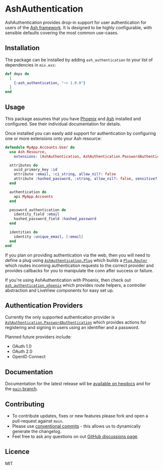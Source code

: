 # AshAuthentication

AshAuthentication provides drop-in support for user authentication for users of
the [Ash framework](https://ash-hq.org).  It is designed to be highly
configurable, with sensible defaults covering the most common use-cases.

## Installation

The package can be installed by adding `ash_authentication` to your list of
dependencies in `mix.exs`:

```elixir
def deps do
  [
    {:ash_authentication, "~> 1.0.0"}
  ]
end
```

## Usage

This package assumes that you have [Phoenix](https://phoenixframework.org/) and
[Ash](https://ash-hq.org/) installed and configured.  See their individual
documentation for details.

Once installed you can easily add support for authentication by configuring one
or more extensions onto your Ash resource:

```elixir
defmodule MyApp.Accounts.User do
  use Ash.Resource,
    extensions: [AshAuthentication, AshAuthentication.PasswordAuthentication]

  attributes do
    uuid_primary_key :id
    attribute :email, :ci_string, allow_nil?: false
    attribute :hashed_password, :string, allow_nil?: false, sensitive?: true
  end

  authentication do
    api MyApp.Accounts
  end

  password_authentication do
    identity_field :email
    hashed_password_field :hashed_password
  end

  identities do
    identity :unique_email, [:email]
  end
end
```

If you plan on providing authentication via the web, then you will need to
define a plug using
[`AshAuthentication.Plug`](https://team-alembic.github.io/ash_authentication/AshAuthentication.Plug.html)
which builds a [`Plug.Router`](https://hexdocs.pm/plug/Plug.Router.html) which
routes incoming authentication requests to the correct provider and provides
callbacks for you to manipulate the conn after success or failure.

If you're using AshAuthentication with Phoenix, then check out
[`ash_authentication_phoenix`](https://github.com/team-alembic/ash_authentication_phoenix)
which provides route helpers, a controller abstraction and LiveView components
for easy set up.

## Authentication Providers

Currently the only supported authentication provider is
[`AshAuthentication.PasswordAuthentication`](https://team-alembic.github.io/ash_authentication/AshAuthentication.PasswordAuthentication.html)
which provides actions for registering and signing in users using an identifier
and a password.

Planned future providers include:

  * OAuth 1.0
  * OAuth 2.0
  * OpenID Connect

## Documentation

Documentation for the latest release will be [available on
hexdocs](https://hexdocs.pm/ash_authentication) and for the [`main`
branch](https://team-alembic.github.io/ash_authentication).

## Contributing

  * To contribute updates, fixes or new features please fork and open a
    pull-request against `main`.
  * Please use [conventional
    commits](https://www.conventionalcommits.org/en/v1.0.0/) - this allows us to
    dynamically generate the changelog.
  * Feel free to ask any questions on out [GitHub discussions
    page](https://github.com/team-alembic/ash_authentication/discussions).

## Licence

MIT
